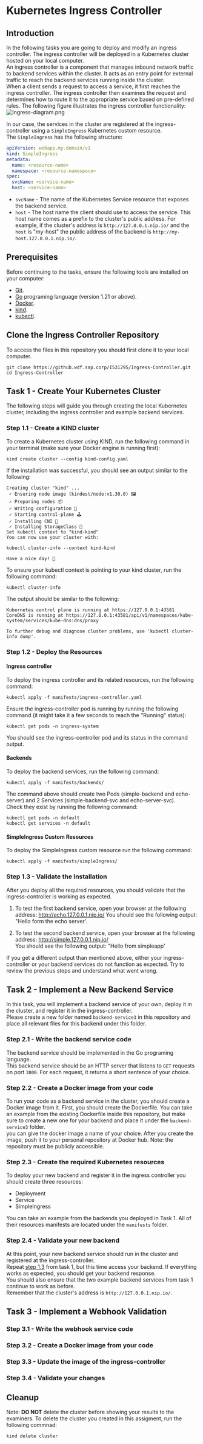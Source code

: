 # Kubernetes Ingress Controller 

## Introduction
In the following tasks you are going to deploy and modify an ingress controller. The ingress controller will be deployed in a Kubernetes cluster hosted on your local computer.  
An ingress controller is a component that manages inbound network traffic to backend services within the cluster. It acts as an entry point for external traffic to reach the backend services running inside the cluster.  
When a client sends a request to access a service, it first reaches the ingress controller. The ingress controller then examines the request and determines how to route it to the appropriate service based on pre-defined rules.
The following figure illustrates the ingress controller functionality:  
![ingress-diagram.png](ingress-diagram.png)  

In our case, the services in the cluster are registered at the ingress-controller using a `SimpleIngress` Kubernetes custom resource.  
The `SimpleIngress` has the following structure:
```yaml
apiVersion: webapp.my.domain/v1
kind: SimpleIngress
metadata:
  name: <resource-name>
  namespace: <resource-namespace>
spec:
  svcName: <service-name> 
  host: <service-name>
```
* `svcName` - The name of the Kubernetes Service resource that exposes the backend service.  
* `host` - The host name the client should use to access the service. This host name comes as a prefix to the cluster's public address. For example, if the cluster's address is `http://127.0.0.1.nip.io/` and the `host` is "my-host" the public address of the backend is `http://my-host.127.0.0.1.nip.io/`.  

## Prerequisites
Before continuing to the tasks, ensure the following tools are installed on your computer:  
* [Git](https://git-scm.com/book/en/v2/Getting-Started-Installing-Git).  
* [Go](https://go.dev/doc/install) programing language (version 1.21 or above).  
* [Docker](https://docs.docker.com/engine/install/).  
* [kind](https://kind.sigs.k8s.io/docs/user/quick-start/).  
* [kubectl](https://kubernetes.io/docs/tasks/tools/).  

## Clone the Ingress Controller Repository
To access the files in this repository you should first clone it to your local computer.  
```shell
git clone https://github.wdf.sap.corp/I531295/Ingress-Controller.git
cd Ingress-Controller
``` 

## Task 1 - Create Your Kubernetes Cluster
The following steps will guide you through creating the local Kubernetes cluster, including the ingress controller and example backend services.  

### Step 1.1 - Create a KIND cluster
To create a Kubernetes cluster using KIND, run the following command in your terminal (make sure your Docker engine is running first):
```shell
kind create cluster --config kind-config.yaml
```
If the installation was successful, you should see an output similar to the following:  
```shell
Creating cluster "kind" ...
 ✓ Ensuring node image (kindest/node:v1.30.0) 🖼
 ✓ Preparing nodes 📦
 ✓ Writing configuration 📜
 ✓ Starting control-plane 🕹️
 ✓ Installing CNI 🔌
 ✓ Installing StorageClass 💾
Set kubectl context to "kind-kind"
You can now use your cluster with:

kubectl cluster-info --context kind-kind

Have a nice day! 👋
```
To ensure your kubectl context is pointing to your kind cluster, run the following command:  
```shell
kubectl cluster-info
```
The output should be similar to the following:  
```shell
Kubernetes control plane is running at https://127.0.0.1:43581
CoreDNS is running at https://127.0.0.1:43581/api/v1/namespaces/kube-system/services/kube-dns:dns/proxy

To further debug and diagnose cluster problems, use 'kubectl cluster-info dump'.
```

### Step 1.2 - Deploy the Resources
#### Ingress controller
To deploy the ingress controller and its related resources, run the following command:  
```shell
kubectl apply -f manifests/ingress-controller.yaml
```
Ensure the ingress-controller pod is running by running the following command (it might take it a few seconds to reach the "Running" status):
```shell
kubectl get pods -n ingress-system
```
You should see the ingress-controller pod and its status in the command output.  

#### Backends
To deploy the backend services, run the following command:
```shell
kubectl apply -f manifests/backends/
```
The command above should create two Pods (simple-backend and echo-server) and 2 Services (simple-backend-svc and echo-server-svc).  
Check they exist by running the following command: 
```shell
kubectl get pods -n default
kubectl get services -n default
```
#### SimpleIngress Custom Resources
To deploy the SimpleIngress custom resource run the following command:
```shell
kubectl apply -f manifests/simpleIngress/
```

### Step 1.3 - Validate the Installation 
After you deploy all the required resources, you should validate that the ingress-controller is working as expected.  
1. To test the first backend service, open your browser at the following address: http://echo.127.0.0.1.nip.io/ 
You should see the following output: "Hello form the echo server'.

2. To test the second backend service, open your browser at the following address:  http://simple.127.0.0.1.nip.io/   
You should see the following output: "Hello from simpleapp'

If you get a different output than mentioned above, either your ingress-controller or your backend services do not function as expected.
Try to review the previous steps and understand what went wrong.  

## Task 2 - Implement a New Backend Service
In this task, you will implement a backend service of your own, deploy it in the cluster, and register it in the ingress-controller.  
Please create a new folder named `backend-service3` in this repository and place all relevant files for this backend under this folder.

### Step 2.1 - Write the backend service code
The backend service should be implemented in the Go programing language.  
This backend service should be an HTTP server that listens to `GET` requests on port `3000`. For each request, it returns a short sentence of your choice.  

### Step 2.2 - Create a Docker image from your code
To run your code as a backend service in the cluster, you should create a Docker image from it. 
First, you should create the Dockerfile. You can take an example from the existing Dockerfile inside this repository, but make sure to create a new one for your backend and place it under the `backend-service3` folder.  
you can give the docker image a name of your choice.
After you create the image, push it to your personal repository at Docker hub. Note: the repository must be publicly accessible.  

### Step 2.3 - Create the required Kubernetes resources
To deploy your new backend and register it in the ingress controller you should create three resources:
* Deployment
* Service
* SimpleIngress

You can take an example from the backends you deployed in Task 1. All of their resources manifests are located under the `manifests` folder.  

### Step 2.4 - Validate your new backend
At this point, your new backend service should run in the cluster and registered at the ingress-controller.  
Repeat [step 1.3](#step-13---validate-the-installation) from task 1, but this time access your backend. If everything works as expected, you should get your backend response.  
You should also ensure that the two example backend services from task 1 continue to work as before.  
Remember that the cluster's address is `http://127.0.0.1.nip.io/`.  

## Task 3 - Implement a Webhook Validation
### Step 3.1 - Write the webhook service code
### Step 3.2 - Create a Docker image from your code
### Step 3.3 - Update the image of the ingress-controller
### Step 3.4 - Validate your changes

## Cleanup
Note: **DO NOT** delete the cluster before showing your results to the examiners.
To delete the cluster you created in this assigment, run the following commnad:  
```shell
kind delete cluster
```
